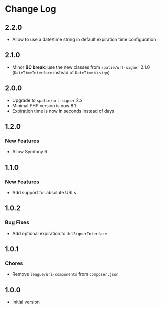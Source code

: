 # Change Log

## 2.2.0

* Allow to use a date/time string in default expiration time configuration

## 2.1.0

* Minor **BC break**: use the new classes from `spatie/url-signer` 2.1.0 (`DateTimeInterface` instead of `DateTime` in `sign`)

## 2.0.0

* Upgrade to `spatie/url-signer` 2.x
* Minimal PHP version is now 8.1
* Expiration time is now in seconds instead of days

## 1.2.0

### New Features

* Allow Symfony 6

## 1.1.0

### New Features

* Add support for absolute URLs

## 1.0.2

### Bug Fixes

* Add optional expiration to `UrlSignerInterface`

## 1.0.1

### Chores

* Remove `league/uri-components` from `composer.json`

## 1.0.0

* Initial version
